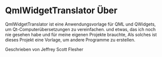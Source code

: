 # QmlWidgetTranslator Über

QmlWidgetTranslator ist eine Anwendungsvorlage für QML und QWidgets, um Qt-Computerübersetzungen zu vereinfachen.
und etwas, das ich noch nie gesehen habe und für meine eigenen Projekte brauchte,
Als solches ist dieses Projekt eine Vorlage, um andere Programme zu erstellen.



Geschrieben von Jeffrey Scott Flesher